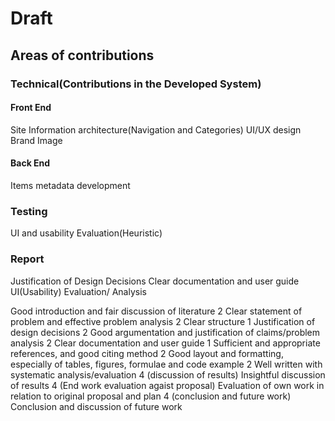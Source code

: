 # Draft

## Areas of contributions


### Technical(Contributions in the Developed System)
#### Front End
Site Information architecture(Navigation and Categories)
UI/UX design
Brand Image

#### Back End 
Items metadata development

### Testing
UI and usability Evaluation(Heuristic)

### Report
Justification of Design Decisions
Clear documentation and user guide
UI(Usability) Evaluation/ Analysis

Good introduction and fair discussion of literature 2
Clear statement of problem and effective problem analysis 2
    Clear structure 1
Justification of design decisions 2
    Good argumentation and justification of claims/problem analysis 2
Clear documentation and user guide 1
    Sufficient and appropriate references, and good citing method 2
    Good layout and formatting, especially of tables, figures, formulae and code example 2
Well written with systematic analysis/evaluation 4
(discussion of results) Insightful discussion of results 4
(End work evaluation agaist proposal) Evaluation of own work in relation to original proposal and plan 4
(conclusion and future work) Conclusion and discussion of future work